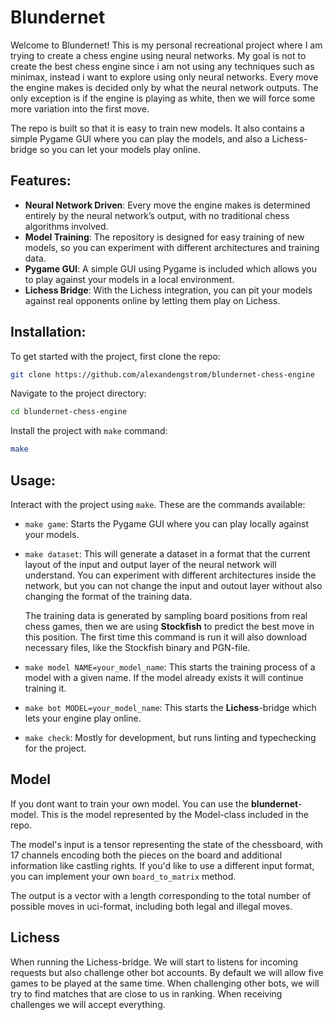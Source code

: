 # Blundernet
Welcome to Blundernet! This is my personal recreational project where I am trying to create a chess engine using neural networks. My goal is not to create the best chess engine since i am not using any techniques such as minimax, instead i want to explore using only neural networks. Every move the engine makes is decided only by what the neural network outputs. The only exception is if the engine is playing as white, then we will force some more variation into the first move.

The repo is built so that it is easy to train new models. It also contains a simple Pygame GUI where you can play the models, and also a Lichess-bridge so you can let your models play online.

## Features:
- **Neural Network Driven**: Every move the engine makes is determined entirely by the neural network’s output, with no traditional chess algorithms involved.
- **Model Training**: The repository is designed for easy training of new models, so you can experiment with different architectures and training data.
- **Pygame GUI**: A simple GUI using Pygame is included which allows you to play against your models in a local environment.
- **Lichess Bridge**: With the Lichess integration, you can pit your models against real opponents online by letting them play on Lichess.

## Installation:
To get started with the project, first clone the repo:
```bash
git clone https://github.com/alexandengstrom/blundernet-chess-engine
```
Navigate to the project directory:
```bash
cd blundernet-chess-engine
```
Install the project with `make` command:
```bash
make
```

## Usage:
Interact with the project using `make`. These are the commands available:
- `make game`: Starts the Pygame GUI where you can play locally against your models. 
- `make dataset`: This will generate a dataset in a format that the current layout of the input and output layer of the neural network will understand. You can experiment with different architectures inside the network, but you can not change the input and outout layer without also changing the format of the training data.

    The training data is generated by sampling board positions from real chess games, then we are using **Stockfish** to predict the best move in this position. The first time this command is run it will also download necessary files, like the Stockfish binary and PGN-file.
- `make model NAME=your_model_name`: This starts the training process of a model with a given name. If the model already exists it will continue training it.
- `make bot MODEL=your_model_name`: This starts the **Lichess**-bridge which lets your engine play online.
- `make check`: Mostly for development, but runs linting and typechecking for the project.

## Model
If you dont want to train your own model. You can use the **blundernet**-model. This is the model represented by the Model-class included in the repo.

The model's input is a tensor representing the state of the chessboard, with 17 channels encoding both the pieces on the board and additional information like castling rights. If you'd like to use a different input format, you can implement your own `board_to_matrix` method.

The output is a vector with a length corresponding to the total number of possible moves in uci-format, including both legal and illegal moves.

## Lichess
When running the Lichess-bridge. We will start to listens for incoming requests but also challenge other bot accounts. By default we will allow five games to be played at the same time. When challenging other bots, we will try to find matches that are close to us in ranking. When receiving challenges we will accept everything.